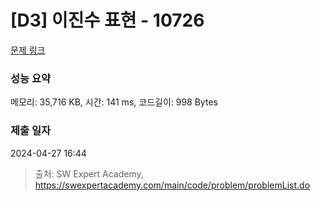 # [D3] 이진수 표현 - 10726 

[문제 링크](https://swexpertacademy.com/main/code/problem/problemDetail.do?contestProbId=AXRSXf_a9qsDFAXS) 

### 성능 요약

메모리: 35,716 KB, 시간: 141 ms, 코드길이: 998 Bytes

### 제출 일자

2024-04-27 16:44



> 출처: SW Expert Academy, https://swexpertacademy.com/main/code/problem/problemList.do